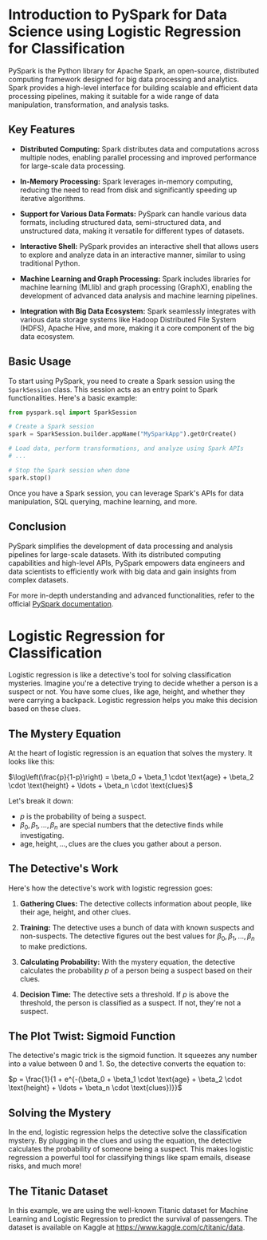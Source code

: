 # Introduction to PySpark for Data Science using Logistic Regression for Classification

PySpark is the Python library for Apache Spark, an open-source, distributed computing framework designed for big data processing and analytics. Spark provides a high-level interface for building scalable and efficient data processing pipelines, making it suitable for a wide range of data manipulation, transformation, and analysis tasks.

## Key Features

- **Distributed Computing:** Spark distributes data and computations across multiple nodes, enabling parallel processing and improved performance for large-scale data processing.

- **In-Memory Processing:** Spark leverages in-memory computing, reducing the need to read from disk and significantly speeding up iterative algorithms.

- **Support for Various Data Formats:** PySpark can handle various data formats, including structured data, semi-structured data, and unstructured data, making it versatile for different types of datasets.

- **Interactive Shell:** PySpark provides an interactive shell that allows users to explore and analyze data in an interactive manner, similar to using traditional Python.

- **Machine Learning and Graph Processing:** Spark includes libraries for machine learning (MLlib) and graph processing (GraphX), enabling the development of advanced data analysis and machine learning pipelines.

- **Integration with Big Data Ecosystem:** Spark seamlessly integrates with various data storage systems like Hadoop Distributed File System (HDFS), Apache Hive, and more, making it a core component of the big data ecosystem.

## Basic Usage

To start using PySpark, you need to create a Spark session using the `SparkSession` class. This session acts as an entry point to Spark functionalities. Here's a basic example:

```python
from pyspark.sql import SparkSession

# Create a Spark session
spark = SparkSession.builder.appName("MySparkApp").getOrCreate()

# Load data, perform transformations, and analyze using Spark APIs
# ...

# Stop the Spark session when done
spark.stop()
```

Once you have a Spark session, you can leverage Spark's APIs for data manipulation, SQL querying, machine learning, and more.

## Conclusion

PySpark simplifies the development of data processing and analysis pipelines for large-scale datasets. With its distributed computing capabilities and high-level APIs, PySpark empowers data engineers and data scientists to efficiently work with big data and gain insights from complex datasets.

For more in-depth understanding and advanced functionalities, refer to the official [PySpark documentation](https://spark.apache.org/docs/latest/api/python/index.html).



# Logistic Regression for Classification

Logistic regression is like a detective's tool for solving classification mysteries. Imagine you're a detective trying to decide whether a person is a suspect or not. You have some clues, like age, height, and whether they were carrying a backpack. Logistic regression helps you make this decision based on these clues.

## The Mystery Equation

At the heart of logistic regression is an equation that solves the mystery. It looks like this:

$\log\left(\frac{p}{1-p}\right) = \beta_0 + \beta_1 \cdot \text{age} + \beta_2 \cdot \text{height} + \ldots + \beta_n \cdot \text{clues}$

Let's break it down:

- $p$ is the probability of being a suspect.
- $\beta_0, \beta_1, \ldots, \beta_n$ are special numbers that the detective finds while investigating.
- $\text{age}, \text{height}, \ldots, \text{clues}$ are the clues you gather about a person.

## The Detective's Work

Here's how the detective's work with logistic regression goes:

1. **Gathering Clues:** The detective collects information about people, like their age, height, and other clues.

2. **Training:** The detective uses a bunch of data with known suspects and non-suspects. The detective figures out the best values for $\beta_0, \beta_1, \ldots, \beta_n$ to make predictions.

3. **Calculating Probability:** With the mystery equation, the detective calculates the probability $p$ of a person being a suspect based on their clues.

4. **Decision Time:** The detective sets a threshold. If $p$ is above the threshold, the person is classified as a suspect. If not, they're not a suspect.

## The Plot Twist: Sigmoid Function

The detective's magic trick is the sigmoid function. It squeezes any number into a value between 0 and 1. So, the detective converts the equation to:

$p = \frac{1}{1 + e^{-(\beta_0 + \beta_1 \cdot \text{age} + \beta_2 \cdot \text{height} + \ldots + \beta_n \cdot \text{clues})}}$

## Solving the Mystery

In the end, logistic regression helps the detective solve the classification mystery. By plugging in the clues and using the equation, the detective calculates the probability of someone being a suspect. This makes logistic regression a powerful tool for classifying things like spam emails, disease risks, and much more!

## The Titanic Dataset

In this example, we are using the well-known Titanic dataset for Machine Learning and Logistic Regression to predict the survival of passengers. The dataset is available on Kaggle at https://www.kaggle.com/c/titanic/data.

